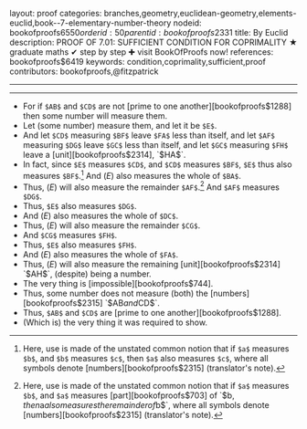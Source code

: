 layout: proof
categories: branches,geometry,euclidean-geometry,elements-euclid,book--7-elementary-number-theory
nodeid: bookofproofs$6550
orderid: 50
parentid: bookofproofs$2331
title: By Euclid
description: PROOF OF 7.01: SUFFICIENT CONDITION FOR COPRIMALITY &#9733; graduate maths &#10004; step by step &#10010; visit BookOfProofs now!
references: bookofproofs$6419
keywords: condition,coprimality,sufficient,proof
contributors: bookofproofs,@fitzpatrick

---


---



* For if `$AB$` and `$CD$` are not [prime to one another][bookofproofs$1288] then some number will measure them.
* Let (some number) measure them, and let it be `$E$`.
* And let `$CD$` measuring `$BF$` leave `$FA$` less than itself, and let `$AF$` measuring `$DG$` leave `$GC$` less than itself, and let `$GC$` measuring `$FH$` leave a [unit][bookofproofs$2314], `$HA$`.
* In fact, since `$E$` measures `$CD$`, and `$CD$` measures `$BF$`, `$E$` thus also measures `$BF$`.[^1] And ($E$) also measures the whole of `$BA$`.
* Thus, ($E$) will also measure the remainder `$AF$`.[^2] And `$AF$` measures `$DG$`.
* Thus, `$E$` also measures `$DG$`.
* And ($E$) also measures the whole of `$DC$`.
* Thus, ($E$) will also measure the remainder `$CG$`.
* And `$CG$` measures `$FH$`.
* Thus, `$E$` also measures `$FH$`.
* And ($E$) also measures the whole of `$FA$`.
* Thus, ($E$) will also measure the remaining [unit][bookofproofs$2314] `$AH$`, (despite) being a number.
* The very thing is [impossible][bookofproofs$744].
* Thus, some number does not measure (both) the [numbers][bookofproofs$2315] `$AB$` and `$CD$`.
* Thus, `$AB$` and `$CD$` are [prime to one another][bookofproofs$1288].
* (Which is) the very thing it was required to show.

[^1]: Here, use is made of the unstated common notion that if `$a$` measures `$b$`, and `$b$` measures `$c$`, then `$a$` also measures `$c$`, where all symbols denote [numbers][bookofproofs$2315] (translator's note).

[^2]: Here, use is made of the unstated common notion that if `$a$` measures `$b$`, and `$a$` measures [part][bookofproofs$703] of `$b$`, then `$a$` also measures the remainder of `$b$`, where all symbols denote [numbers][bookofproofs$2315] (translator's note).
